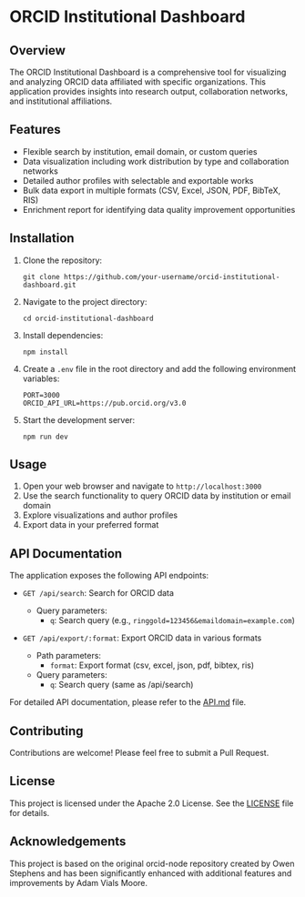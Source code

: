 # ORCID Institutional Dashboard

## Overview

The ORCID Institutional Dashboard is a comprehensive tool for visualizing and analyzing ORCID data affiliated with specific organizations. This application provides insights into research output, collaboration networks, and institutional affiliations.

## Features

- Flexible search by institution, email domain, or custom queries
- Data visualization including work distribution by type and collaboration networks
- Detailed author profiles with selectable and exportable works
- Bulk data export in multiple formats (CSV, Excel, JSON, PDF, BibTeX, RIS)
- Enrichment report for identifying data quality improvement opportunities

## Installation

1. Clone the repository:
   ```
   git clone https://github.com/your-username/orcid-institutional-dashboard.git
   ```

2. Navigate to the project directory:
   ```
   cd orcid-institutional-dashboard
   ```

3. Install dependencies:
   ```
   npm install
   ```

4. Create a `.env` file in the root directory and add the following environment variables:
   ```
   PORT=3000
   ORCID_API_URL=https://pub.orcid.org/v3.0
   ```

5. Start the development server:
   ```
   npm run dev
   ```

## Usage

1. Open your web browser and navigate to `http://localhost:3000`
2. Use the search functionality to query ORCID data by institution or email domain
3. Explore visualizations and author profiles
4. Export data in your preferred format

## API Documentation

The application exposes the following API endpoints:

- `GET /api/search`: Search for ORCID data
  - Query parameters:
    - `q`: Search query (e.g., `ringgold=123456&emaildomain=example.com`)

- `GET /api/export/:format`: Export ORCID data in various formats
  - Path parameters:
    - `format`: Export format (csv, excel, json, pdf, bibtex, ris)
  - Query parameters:
    - `q`: Search query (same as /api/search)

For detailed API documentation, please refer to the [API.md](./API.md) file.

## Contributing

Contributions are welcome! Please feel free to submit a Pull Request.

## License

This project is licensed under the Apache 2.0 License. See the [LICENSE](./LICENSE) file for details.

## Acknowledgements

This project is based on the original orcid-node repository created by Owen Stephens and has been significantly enhanced with additional features and improvements by Adam Vials Moore.
